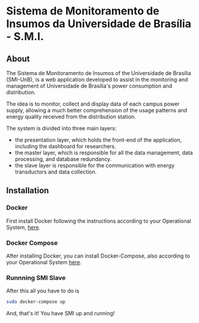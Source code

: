 # Sistema de Monitoramento de Insumos da Universidade de Brasília - S.M.I.

## About

The Sistema de Monitoramento de Insumos of the Universidade de Brasília (SMI-UnB), is a web application developed to assist in the monitoring and management of Universidade de Brasília's power consumption and distribution.

The idea is to monitor, collect and display data of each campus power supply, allowing a much better comprehension of the usage patterns and energy quality received from the distribution station.

The system is divided into three main layers:

- the presentation layer, which holds the front-end of the application, including the dashboard for researchers.
- the master layer, which is responsible for all the data management, data processing, and database redundancy.
- the slave layer is responsible for the communication with energy transductors and data collection.

## Installation

### Docker

First install Docker following the instructions according to your Operational System, [here](https://docs.docker.com/install/).

### Docker Compose

After installing Docker, you can install Docker-Compose, also according to your Operational System [here](https://docs.docker.com/compose/install/).

### Runnning SMI Slave

After this all you have to do is 

``` bash
sudo docker-compose up
```

And, that's it! You have SMI up and running!
